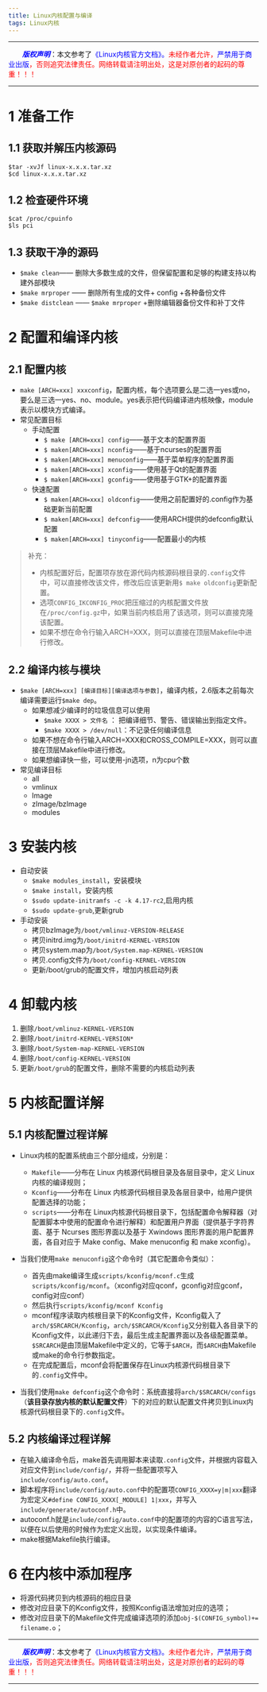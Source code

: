```yaml
---
title: Linux内核配置与编译
tags: Linux内核
---
```


------

&emsp;&emsp;<font color=blue>**_版权声明_**</font>：本文参考了<font color=blue>《Linux内核官方文档》。</font><font color=red>未经作者允许，<font color=blue>严禁用于商业出版</font>，否则追究法律责任。网络转载请注明出处，这是对原创者的起码的尊重！！！</font>

------



# 1 准备工作

## 1.1 获取并解压内核源码
```
$tar -xvJf linux-x.x.x.tar.xz
$cd linux-x.x.x.tar.xz
```
## 1.2 检查硬件环境
```
$cat /proc/cpuinfo
$ls pci
```
## 1.3 获取干净的源码
* `$make clean`—— 删除大多数生成的文件，但保留配置和足够的构建支持以构建外部模块
* `$make mrproper` —— 删除所有生成的文件+ config +各种备份文件
* `$make distclean` —— `$make mrproper` +删除编辑器备份文件和补丁文件

# 2 配置和编译内核
## 2.1 配置内核
* `make [ARCH=xxx] xxxconfig`，配置内核，每个选项要么是二选一yes或no，要么是三选一yes、no、module。yes表示把代码编译进内核映像，module表示以模块方式编译。
* 常见配置目标
	* 手动配置 
		 * `$ make [ARCH=xxx] config`——基于文本的配置界面
		 * `$ maken[ARCH=xxx] nconfig`——基于ncurses的配置界面
		 * `$ maken[ARCH=xxx] menuconfig`——基于菜单程序的配置界面
		 * `$ maken[ARCH=xxx] xconfig`——使用基于Qt的配置界面
		 * `$ maken[ARCH=xxx] gconfig`——使用基于GTK+的配置界面
	* 快速配置
		 * `$ maken[ARCH=xxx] oldconfig`——使用之前配置好的.config作为基础更新当前配置
		 * `$ maken[ARCH=xxx] defconfig`——使用ARCH提供的defconfig默认配置
		 * `$ maken[ARCH=xxx] tinyconfig`——配置最小的内核

>补充：
> * 内核配置好后，配置项存放在源代码内核源码根目录的`.config`文件中，可以直接修改该文件，修改后应该更新用`$ make oldconfig`更新配置。
>* 选项`CONFIG_IKCONFIG_PROC`把压缩过的内核配置文件放在`/proc/config.gz`中，如果当前内核启用了该选项，则可以直接克隆该配置。
>* 如果不想在命令行输入ARCH=XXX，则可以直接在顶层Makefile中进行修改。

## 2.2 编译内核与模块 

* `$make [ARCH=xxx] [编译目标][编译选项与参数]`，编译内核，2.6版本之前每次编译需要运行`$make dep`。 
	* 如果想减少编译时的垃圾信息可以使用
		* `$make XXXX > 文件名` ： 把编译细节、警告、错误输出到指定文件。
		*  `$make XXXX > /dev/null`：不记录任何编译信息
	*  如果不想在命令行输入ARCH=XXX和CROSS_COMPILE=XXX，则可以直接在顶层Makefile中进行修改。
	*  如果想编译快一些，可以使用-jn选项，n为cpu个数
* 常见编译目标
	* all
	* vmlinux 
	* Image
	* zImage/bzImage
	* modules

# 3 安装内核
* 自动安装
	* `$make modules_install`，安装模块
	*  `$make install`，安装内核
	*  `$sudo update-initramfs -c -k 4.17-rc2`,启用内核
	*  `$sudo update-grub`,更新grub
*  手动安装
	*  拷贝bzImage为`/boot/vmlinuz-VERSION-RELEASE`
	*  拷贝initrd.img为`/boot/initrd-KERNEL-VERSION`
	*   拷贝system.map为`/boot/System.map-KERNEL-VERSION`
	*   拷贝.config文件为`/boot/config-KERNEL-VERSION`
	*   更新/boot/grub的配置文件，增加内核启动列表



# 4 卸载内核 
1. 删除`/boot/vmlinuz-KERNEL-VERSION`
2. 删除`/boot/initrd-KERNEL-VERSION*`
3. 删除`/boot/System-map-KERNEL-VERSION`
4. 删除`/boot/config-KERNEL-VERSION`
5. 更新`/boot/grub`的配置文件，删除不需要的内核启动列表



# 5 内核配置详解
## 5.1 内核配置过程详解
* Linux内核的配置系统由三个部分组成，分别是：
	* `Makefile`——分布在 Linux 内核源代码根目录及各层目录中，定义 Linux 内核的编译规则；
	* `Kconfig`——分布在 Linux 内核源代码根目录及各层目录中，给用户提供配置选择的功能；
	* `scripts`——分布在 Linux内核源代码根目录下，包括配置命令解释器（对配置脚本中使用的配置命令进行解释）和配置用户界面（提供基于字符界面、基于 Ncurses 图形界面以及基于 Xwindows 图形界面的用户配置界面，各自对应于 Make config、Make menuconfig 和 make xconfig）。
* 当我们使用`make menuconfig`这个命令时（其它配置命令类似）：
	* 首先由make编译生成`scripts/kconfig/mconf.c`生成`scripts/kconfig/mconf`。（xconfig对应qconf，gconfig对应gconf，config对应conf）
	* 然后执行`scripts/kconfig/mconf Kconfig`
	* mconf程序读取内核根目录下的Kconfig文件，Kconfig载入了`arch/$SRCARCH/Kconfig`，`arch/$SRCARCH/Kconfig`又分别载入各目录下的Kconfig文件，以此递归下去，最后生成主配置界面以及各级配置菜单。`$SRCARCH`是由顶层Makefile中定义的，它等于`$ARCH`，而`$ARCH`由Makefile或make的命令行参数指定。
	* 在完成配置后，mconf会将配置保存在Linux内核源代码根目录下的`.config`文件中。

* 当我们使用`make defconfig`这个命令时：系统直接将`arch/$SRCARCH/configs`（**该目录存放内核的默认配置文件**）下的对应的默认配置文件拷贝到Linux内核源代码根目录下的`.config`文件。


## 5.2 内核编译过程详解
* 在输入编译命令后，make首先调用脚本来读取`.config`文件，并根据内容载入对应文件到`include/config/`，并将一些配置项写入`include/config/auto.conf`。
* 脚本程序将`include/config/auto.conf`中的配置项`CONFIG_XXXX=y|m|xxx`翻译为宏定义`#define CONFIG_XXXX[_MODULE] 1|xxx`，并写入`include/generate/autoconf.h`中。
* autoconf.h就是`include/config/auto.conf`中的配置项的内容的C语言写法，以便在以后使用的时候作为宏定义出现，以实现条件编译。
* make根据Makefile执行编译。

# 6 在内核中添加程序
* 将源代码拷贝到内核源码的相应目录
* 修改对应目录下的Kconfig文件，按照Kconfig语法增加对应的选项；
* 修改对应目录下的Makefile文件完成编译选项的添加`obj-$(CONFIG_symbol)+= filename.o`；

-----

&emsp;&emsp;<font color=blue>**_版权声明_**</font>：本文参考了<font color=blue>《Linux内核官方文档》。</font><font color=red>未经作者允许，<font color=blue>严禁用于商业出版</font>，否则追究法律责任。网络转载请注明出处，这是对原创者的起码的尊重！！！</font>

------
